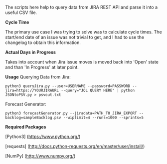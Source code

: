 The scripts here help to query data from JIRA REST API and parse it into a useful CSV file.

**Cycle Time**

The primary use case I was trying to solve was to calculate cycle times. The start/end date of an issue was not trivial to get, and I had to use the changelog to obtain this information.

**Actual Days in Progress**

Takes into account when Jira issue moves is moved back into 'Open' state and than 'In Progress' at later point.

**Usage**
Querying Data from Jira:
```
python3 queryJira.py --user=USERNAME --password=PASSWORD --jira=https://YOURJIRAURL --query="JQL QUERY HERE" | python JSONtoPSV.py > psvout.txt
```

Forecast Generator:
```
python3 forecastGenerator.py --jiradata=PATH_TO_JIRA_EXPORT --backlog=sampleBacklog.psv --wiplimit=4 --runs=1000 --sprints=5
```

**Required Packages**

[Python3] (https://www.python.org/)

[requests] (http://docs.python-requests.org/en/master/user/install/)

[NumPy] (http://www.numpy.org/)
